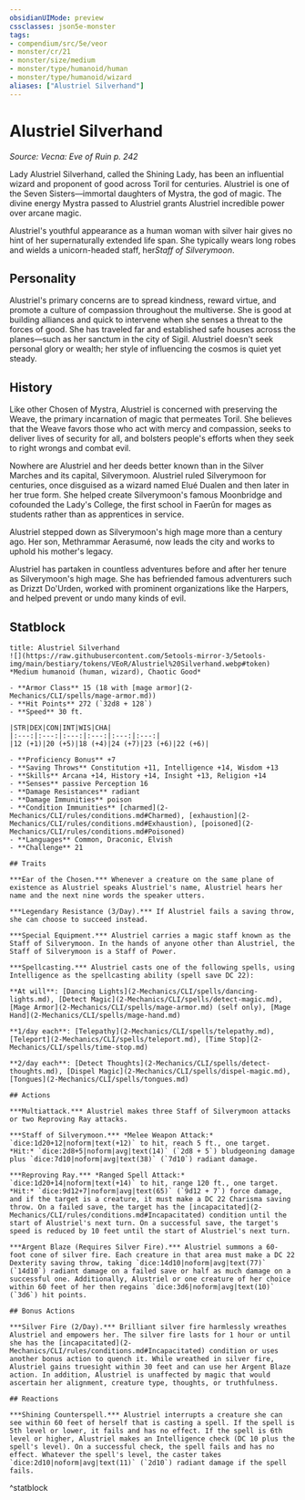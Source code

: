 ```yaml
---
obsidianUIMode: preview
cssclasses: json5e-monster
tags:
- compendium/src/5e/veor
- monster/cr/21
- monster/size/medium
- monster/type/humanoid/human
- monster/type/humanoid/wizard
aliases: ["Alustriel Silverhand"]
---
```

# Alustriel Silverhand
*Source: Vecna: Eve of Ruin p. 242*  

Lady Alustriel Silverhand, called the Shining Lady, has been an influential wizard and proponent of good across Toril for centuries. Alustriel is one of the Seven Sisters—immortal daughters of Mystra, the god of magic. The divine energy Mystra passed to Alustriel grants Alustriel incredible power over arcane magic.

Alustriel's youthful appearance as a human woman with silver hair gives no hint of her supernaturally extended life span. She typically wears long robes and wields a unicorn-headed staff, her*Staff of Silverymoon*.

## Personality

Alustriel's primary concerns are to spread kindness, reward virtue, and promote a culture of compassion throughout the multiverse. She is good at building alliances and quick to intervene when she senses a threat to the forces of good. She has traveled far and established safe houses across the planes—such as her sanctum in the city of Sigil. Alustriel doesn't seek personal glory or wealth; her style of influencing the cosmos is quiet yet steady.

## History

Like other Chosen of Mystra, Alustriel is concerned with preserving the Weave, the primary incarnation of magic that permeates Toril. She believes that the Weave favors those who act with mercy and compassion, seeks to deliver lives of security for all, and bolsters people's efforts when they seek to right wrongs and combat evil.

Nowhere are Alustriel and her deeds better known than in the Silver Marches and its capital, Silverymoon. Alustriel ruled Silverymoon for centuries, once disguised as a wizard named Elué Dualen and then later in her true form. She helped create Silverymoon's famous Moonbridge and cofounded the Lady's College, the first school in Faerûn for mages as students rather than as apprentices in service.

Alustriel stepped down as Silverymoon's high mage more than a century ago. Her son, Methrammar Aerasumé, now leads the city and works to uphold his mother's legacy.

Alustriel has partaken in countless adventures before and after her tenure as Silverymoon's high mage. She has befriended famous adventurers such as Drizzt Do'Urden, worked with prominent organizations like the Harpers, and helped prevent or undo many kinds of evil.

## Statblock

```ad-statblock
title: Alustriel Silverhand
![](https://raw.githubusercontent.com/5etools-mirror-3/5etools-img/main/bestiary/tokens/VEoR/Alustriel%20Silverhand.webp#token)
*Medium humanoid (human, wizard), Chaotic Good*

- **Armor Class** 15 (18 with [mage armor](2-Mechanics/CLI/spells/mage-armor.md))
- **Hit Points** 272 (`32d8 + 128`)
- **Speed** 30 ft.

|STR|DEX|CON|INT|WIS|CHA|
|:---:|:---:|:---:|:---:|:---:|:---:|
|12 (+1)|20 (+5)|18 (+4)|24 (+7)|23 (+6)|22 (+6)|

- **Proficiency Bonus** +7
- **Saving Throws** Constitution +11, Intelligence +14, Wisdom +13
- **Skills** Arcana +14, History +14, Insight +13, Religion +14
- **Senses** passive Perception 16
- **Damage Resistances** radiant
- **Damage Immunities** poison
- **Condition Immunities** [charmed](2-Mechanics/CLI/rules/conditions.md#Charmed), [exhaustion](2-Mechanics/CLI/rules/conditions.md#Exhaustion), [poisoned](2-Mechanics/CLI/rules/conditions.md#Poisoned)
- **Languages** Common, Draconic, Elvish
- **Challenge** 21

## Traits

***Ear of the Chosen.*** Whenever a creature on the same plane of existence as Alustriel speaks Alustriel's name, Alustriel hears her name and the next nine words the speaker utters.

***Legendary Resistance (3/Day).*** If Alustriel fails a saving throw, she can choose to succeed instead.

***Special Equipment.*** Alustriel carries a magic staff known as the Staff of Silverymoon. In the hands of anyone other than Alustriel, the Staff of Silverymoon is a Staff of Power.

***Spellcasting.*** Alustriel casts one of the following spells, using Intelligence as the spellcasting ability (spell save DC 22):

**At will**: [Dancing Lights](2-Mechanics/CLI/spells/dancing-lights.md), [Detect Magic](2-Mechanics/CLI/spells/detect-magic.md), [Mage Armor](2-Mechanics/CLI/spells/mage-armor.md) (self only), [Mage Hand](2-Mechanics/CLI/spells/mage-hand.md)

**1/day each**: [Telepathy](2-Mechanics/CLI/spells/telepathy.md), [Teleport](2-Mechanics/CLI/spells/teleport.md), [Time Stop](2-Mechanics/CLI/spells/time-stop.md)

**2/day each**: [Detect Thoughts](2-Mechanics/CLI/spells/detect-thoughts.md), [Dispel Magic](2-Mechanics/CLI/spells/dispel-magic.md), [Tongues](2-Mechanics/CLI/spells/tongues.md)

## Actions

***Multiattack.*** Alustriel makes three Staff of Silverymoon attacks or two Reproving Ray attacks.

***Staff of Silverymoon.*** *Melee Weapon Attack:* `dice:1d20+12|noform|text(+12)` to hit, reach 5 ft., one target. *Hit:* `dice:2d8+5|noform|avg|text(14)` (`2d8 + 5`) bludgeoning damage plus `dice:7d10|noform|avg|text(38)` (`7d10`) radiant damage.

***Reproving Ray.*** *Ranged Spell Attack:* `dice:1d20+14|noform|text(+14)` to hit, range 120 ft., one target. *Hit:* `dice:9d12+7|noform|avg|text(65)` (`9d12 + 7`) force damage, and if the target is a creature, it must make a DC 22 Charisma saving throw. On a failed save, the target has the [incapacitated](2-Mechanics/CLI/rules/conditions.md#Incapacitated) condition until the start of Alustriel's next turn. On a successful save, the target's speed is reduced by 10 feet until the start of Alustriel's next turn.

***Argent Blaze (Requires Silver Fire).*** Alustriel summons a 60- foot cone of silver fire. Each creature in that area must make a DC 22 Dexterity saving throw, taking `dice:14d10|noform|avg|text(77)` (`14d10`) radiant damage on a failed save or half as much damage on a successful one. Additionally, Alustriel or one creature of her choice within 60 feet of her then regains `dice:3d6|noform|avg|text(10)` (`3d6`) hit points.

## Bonus Actions

***Silver Fire (2/Day).*** Brilliant silver fire harmlessly wreathes Alustriel and empowers her. The silver fire lasts for 1 hour or until she has the [incapacitated](2-Mechanics/CLI/rules/conditions.md#Incapacitated) condition or uses another bonus action to quench it. While wreathed in silver fire, Alustriel gains truesight within 30 feet and can use her Argent Blaze action. In addition, Alustriel is unaffected by magic that would ascertain her alignment, creature type, thoughts, or truthfulness.

## Reactions

***Shining Counterspell.*** Alustriel interrupts a creature she can see within 60 feet of herself that is casting a spell. If the spell is 5th level or lower, it fails and has no effect. If the spell is 6th level or higher, Alustriel makes an Intelligence check (DC 10 plus the spell's level). On a successful check, the spell fails and has no effect. Whatever the spell's level, the caster takes `dice:2d10|noform|avg|text(11)` (`2d10`) radiant damage if the spell fails.
```
^statblock